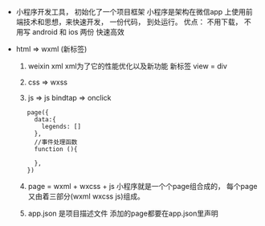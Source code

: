 - 小程序开发工具， 初始化了一个项目框架
  小程序是架构在微信app 上使用前端技术和思想，来快速开发， 一份代码， 到处运行。
  优点：
  不用下载，
  不用写 android 和 ios 两份
  快速高效

- html => wxml (新标签)
  1. weixin xml xml为了它的性能优化以及新功能
  新标签 view = div 
  
  2. css  => wxss

  3. js   => js    bindtap => onclick
  ```
     page({
       data:{
         legends: []
       },
       //事件处理函数
       function (){

       },
     })
  ```
  
  4. page = wxml + wxcss + js
  小程序就是一个个page组合成的， 每个page又由着三部分(wxml wxcss js)组成。

  5. app.json 是项目描述文件 添加的page都要在app.json里声明
